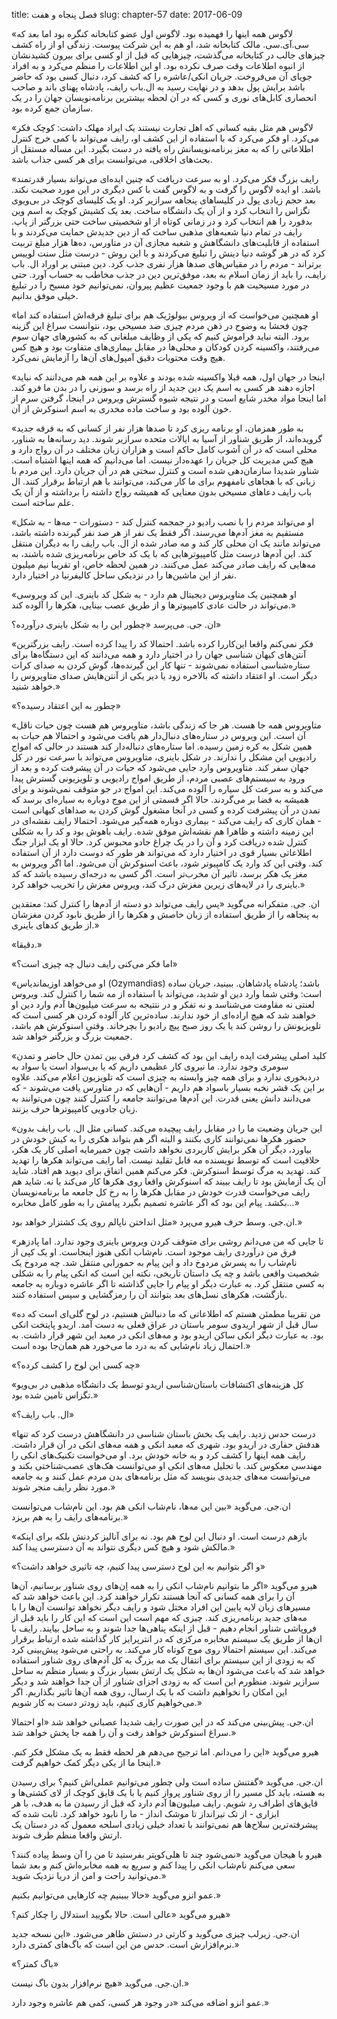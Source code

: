 title: فصل پنجاه و هفت
slug: chapter-57
date: 2017-06-09


«لاگوس همه اینها را فهمیده بود. لاگوس اول عضو کتابخانه کنگره بود اما بعد که سی.آی.سی. مالک کتابخانه شد، او هم به این شرکت پیوست. زندگی او از راه کشف چیزهای جالب در کتابخانه می‌گذشت، چیزهایی که قبل از او کسی برای بیرون کشیدنشان از انبوه اطلاعات وقت صرف نکرده بود. او این اطلاعات را منظم می‌کرد و به افراد جویای آن می‌فروخت. جریان انکی/عاشره را که کشف کرد، دنبال کسی بود که حاضر باشد برایش پول بدهد و در نهایت رسید به ال.باب رایف، پادشاه پهنای باند و صاحب انحصاری کابل‌های نوری و کسی که در آن لحظه بیشترین برنامه‌نویسان جهان را در یک سازمان جمع کرده بود. 

«لاگوس هم مثل بقیه کسانی که اهل تجارت نیستند یک ایراد مهلک داشت: کوچک فکر می‌کرد. او فکر می‌کرد که با استفاده از این کشف او، رایف می‌تواند با کمی خرج کنترل اطلاعاتی را که به مغز برنامه‌نویسانش راه یافته در دست بگیرد. این مساله مستقل از بحث‌های اخلاقی، می‌توانست برای هر کسی جذاب باشد.

«رایف بزرگ فکر می‌کرد. او به سرعت دریافت که چنین ایده‌ای می‌تواند بسیار قدرتمند باشد. او ایده لاگوس را گرفت و به لاگوس گفت با کس دیگری در این مورد صحبت نکند. بعد حجم زیادی پول در کلیساهای پنجاهه سرازیر کرد. او یک کلیسای کوچک در بی‌ویوی تگزاس را انتخاب کرد و از آن یک دانشگاه ساخت. بعد یک کشیش کوچک به اسم وین بدفورد را هم انتخاب کرد و در زمانی کوتاه از او شخصیتی ساخت حتی بزرگتر از پاپ. رایف در تمام دنیا شعبه‌های مذهبی ساخت که از دین جدیدش حمایت می‌کردند و با استفاده از قابلیت‌های دانشگاهش و شعبه مجازی آن در متاورس، ده‌ها هزار مبلغ تربیت کرد که در هر گوشه دنیا دینش را تبلیغ می‌کردند و با این روش - درست مثل سنت لوییس برتراند - مردم را در مقیاس‌های صدها هزار نفری جذب کرد. دین مبتنی بر اوراد ال. باب رایف، را باید از زمان اسلام به بعد،‌ موفق‌ترین دین در جذب مخاطب به حساب آورد. حتی در مورد مسیحیت هم با وجود جمعیت عظیم پیروان، نمی‌توانیم خود مسیح را در تبلیغ خیلی موفق بدانیم.

«او همچنین می‌خواست که از ویروس بیولوژیک هم برای تبلیغ فرقه‌اش استفاده کند اما چون فحشا به وضوح در ذهن مردم چیزی ضد مسیحی بود، نتوانست سراغ این گزینه برود. البته نباید فراموش کنیم که یکی از وظایف مبلغانی که به کشورهای جهان سوم می‌رفتند، واکسینه کردن کودکان و محلی‌ها در مقابل بیماری‌های متفاوت بود و هیچ کس هیچ وقت محتویات دقیق آمپول‌های آن‌ها را آزمایش نمی‌کرد.

«اینجا در جهان اول، همه قبلا واکسینه شده بودند و علاوه بر این همه هم می‌دانند که نباید اجازه دهند هر کسی به اسم یک دین جدید از راه برسد و سوزنی را در بدن ما فرو کند. اما اینجا مواد مخدر شایع است و در نتیجه شیوه گسترش ویروس در اینجا، گرفتن سرم از خون آلوده بود و ساخت ماده‌ مخدری به اسم اسنوکرش از آن.

«به طور همزمان، او برنامه ریزی کرد تا صدها هزار نفر از کسانی که به فرقه جدید گرویده‌اند، از طریق شناور از آسیا به ایالات متحده سرازیر شوند. دید رسانه‌ها به شناور، محلی است که در آن آشوب کامل حاکم است و هزاران زبان مختلف در آن رواج دارد و هیچ کس مدیریت کل جریان را عهده‌دار نیست. اما می‌دانیم که همه اینها اشتباه است. شناور شدیدا سازمان‌دهی شده است و کنترل سختی هم در آن جریان دارد. این مردم با زبانی که با هجاهای نامفهوم برای ما کار می‌کند، می‌توانند با هم ارتباط برقرار کنند. ال باب رایف دعاهای مسیحی بدون معنایی که همیشه رواج داشته را برداشته و از آن یک علم ساخته است.

«او می‌تواند مردم را با نصب رادیو در جمجمه کنترل کند - دستورات - مه‌ها - به شکل مستقیم به مغز آدم‌ها می‌رسند. اگر فقط یک نفر از هر صد نفر گیرنده داشته باشد، می‌تواند مانند یک ان محلی کار کند و مه صادر شده از ال. باب رایف را به دیگران منتقل کند. این آدم‌ها درست مثل کامپیوترهایی که با یک کد خاص برنامه‌ریزی شده باشند، به مه‌هایی که رایف صادر می‌کند عمل می‌کنند. در همین لحظه خاص، او تقریبا نیم میلیون نفر از این ماشین‌ها را در نزدیکی ساحل کالیفرنیا در اختیار دارد.

«او همچنین یک متاویروس دیجیتال هم دارد - به شکل کد باینری. این کد ویروسی می‌تواند در حالت عادی کامپیوترها و از طریق عصب بینایی، هکرها را آلوده کند.»

ان. جی. می‌پرسد «چطور این را به شکل باینری درآورده؟»

«فکر نمی‌کنم واقعا این‌کاررا کرده باشد. احتمالا کد را پیدا کرده است. رایف بزرگترین آنتن‌های کیهان شناسی جهان را در اختیار دارد و همه می‌دانند که این دستگاه‌ها برای ستاره‌شناسی استفاده نمی‌شوند - تنها کار این گیرنده‌ها، گوش کردن به صدای کرات دیگر است. او اعتقاد داشته که بالاخره زود یا دیر یکی از آنتن‌هایش صدای متاویروس را خواهد شنید.»

«چطور به این اعتقاد رسیده؟»

«متاویروس همه جا هست. هر جا که زندگی باشد، متاویروس هم هست چون حیات ناقل آن است. این ویروس در ستاره‌های دنبال‌دار هم یافت می‌شود و احتمالا هم حیات به همین شکل به کره زمین رسیده. اما ستاره‌های دنباله‌دار کند هستند در حالی که امواج رادیویی این مشکل را ندارند. در شکل باینری، متاویروس می‌تواند با سرعت نور در کل جهان سفر کند. متاویروس وارد جایی می‌شود که حیات در آن پیشرفت کرده و بعد از ورود به سیستم‌های عصبی مردم، از طریق امواج رادیویی و تلویزیونی گسترش پیدا می‌کند و به سرعت کل سیاره را آلوده می‌کند. این امواج در جو متوقف نمی‌شوند و برای همیشه به فضا بر می‌گردند. حالا اگر قسمتی از این موج دوباره به سیاره‌ای برسد که تمدن در آن پیشرفت کرده و کسی در آنجا مشغول گوش کردن به صداهای کیهانی است - همان کاری که رایف می‌کند - بیماری دوباره همه‌گیر می‌شود. احتمالا رایف نقشه‌ای در این زمینه داشته و ظاهرا هم نقشه‌اش موفق شده. رایف باهوش بود و کد را به شکلی کنترل شده دریافت کرد و آن را در یک چراغ جادو محبوس کرد. حالا او یک ابزار جنگ اطلاعاتی بسیار قوی در اختیار دارد که می‌تواند هر طور که دوست دارد از آن استفاده کند. وقتی این کد وارد یک کامپیوتر شود، باعث اسنوکرش آن می‌شود. اما اگر ویروس به مغز یک هکر برسد، تاثیر آن مخرب‌تر است. اگر کسی به درجه‌ای رسیده باشد که کد باینری را در لایه‌های زیرین مغزش درک کند، ویروس مغزش را تخریب خواهد کرد.»

ان. جی. متفکرانه می‌گوید «پس رایف می‌تواند دو دسته از آدم‌ها را کنترل کند: معتقدین به پنجاهه را از طریق استفاده از زبان خاصش و هکرها را از طریق نابود کردن مغزشان از طریق کدهای باینری.»

«دقیقا.»

«اما فکر می‌کنی رایف دنبال چه چیزی است؟»

«او می‌خواهد اوزیماندیاس (Ozymandias) باشد؛ پادشاه پادشاهان. ببینید، جریان ساده است: وقتی شما وارد دین او شدید، می‌تواند با استفاده از مه‌ شما را کنترل کند. ویروس لعنتی نه مقاومت می‌شناسد و نه تفکر و در نتتیجه به سرعت میلیون‌ها آدم وارد دین او خواهند شد که هیچ اراده‌ای از خود ندارند. ساده‌ترین کار آلوده کردن هر کسی است که تلویزیونش را روشن کند یا یک روز صبح پیچ رادیو را بچرخاند. وقتی اسنوکرش هم باشد، جمعیت بزرگ و بزرگتر خواهد شد.

«کلید اصلی پیشرفت ایده رایف این بود که کشف کرد فرقی بین تمدن حال حاضر و تمدن سومری وجود ندارد. ما نیروی کار عظیمی داریم که یا بی‌سواد است یا سواد به دردبخوری ندارد و برای همه چیز وابسته به چیزی است که تلویزیون اعلام می‌کند. علاوه بر این یک قشر نخبه بسیار باسواد هم داریم - آن‌هایی که در متاورس یافت می‌شوند - که می‌دانند دانش یعنی قدرت. این آدم‌ها می‌توانند جامعه را کنترل کنند چون می‌توانند به زبان جادویی کامپیوترها حرف بزنند.

«این جریان وضعیت ما را در مقابل رایف پیچیده می‌کند. کسانی مثل ال. باب رایف بدون حضور هکرها نمی‌توانند کاری بکنند و البته اگر هم بتواند هکری را به کیش خودش در بیاورد، دیگر آن هکر برایش کاربردی نخواهد داشت چون خمیرمایه اصلی کار یک هکر، خلاقیت است که توسط نویسنده مه قابل تقلید نیست. اما رایف می‌تواند هکرها را تهدید کند. تهدید به مرگ توسط اسنوکرش. فکر می‌کنم همین اتفاق برای دیوید هم افتاد. شاید آن یک آزمایش بود تا رایف ببیند که اسنوکرش واقعا روی هکرها کار می‌کند یا نه. شاید هم رایف می‌خواست قدرت خودش در مقابل هکرها را به رخ کل جامعه ما برنامه‌نویسان بکشد. پیام این بود که اگر عاشره تصمیم بگیرد پیامش را به طور کامل مخابره...»

ان.جی. وسط حرف هیرو می‌پرد «مثل انداختن ناپالم روی یک کشتزار خواهد بود.»

«تا جایی که من می‌دانم روشی برای متوقف کردن ویروس باینری وجود ندارد. اما پادزهر فرق من درآوردی رایف موجود است. نام‌شاب انکی هنوز اینجاست. او یک کپی از نام‌شاب را به پسرش مردوخ داد و این پیام به حمورابی منتقل شد. چه مردوخ یک شخصیت واقعی باشد و چه یک داستان تاریخی، نکته این است که انکی پیام را به شکلی به کسی منتقل کرد. به عبارت دیگر او پیام را جایی گذاشته تا اگر عاشره دوباره به جامعه بازگشت، هکرهای نسل‌های بعد بتوانند آن را رمزگشایی و سپس استفاده کنند. 

«من تقریبا مطمئن هستم که اطلاعاتی که ما دنبالش هستیم، در لوح گلی‌ای است که ده سال قبل از شهر اریدوی سومر باستان در عراق فعلی به دست آمد. اریدو پایتخت انکی بود. به عبارت دیگر انکی ساکن اریدو بود و مه‌های انکی در معبد این شهر قرار داشت. به احتمال زیاد نام‌شابی که به درد ما می‌خورد هم همان‌جا بوده است.»

«چه کسی این لوح را کشف کرده؟»

«کل هزینه‌های اکتشافات باستان‌شناسی اریدو توسط یک دانشگاه مذهبی در بی‌ویو تگزاس تامین شده بود.»

«ال. باب رایف؟»

«درست حدس زدید. رایف یک بخش باستان شناسی در دانشگاهش درست کرد که تنها هدفش حفاری در اریدو بود. شهری که معبد انکی و همه مه‌های انکی در آن قرار داشت. رایف همه اینها را کشف کرد و به خانه خودش برد. او می‌خواست تکنیک‌های انکی را مهندسی معکوس کند. با تحلیل مه‌های انکی او می‌توانست هک‌های عصب‌شناختی بکند و می‌توانست مه‌های جدیدی بنویسد که مثل برنامه‌های بدن مردم عمل کنند و به جامعه مورد نظر رایف منجر شوند.»

ان.جی. می‌گوید «بین این مه‌ها، نام‌شاب انکی هم بود. این نام‌شاب می‌توانست برنامه‌های رایف را به هم بریزد.»

«بازهم درست است. او دنبال این لوح هم بود. نه برای آنالیز کردنش بلکه برای اینکه مالکش شود و هیچ کس دیگری نتواند به آن دسترسی پیدا کند.»

«و اگر بتوانیم به این لوح دسترسی پیدا کنیم، چه تاثیری خواهد داشت؟»

هیرو می‌گوید «اگر ما بتوانیم نام‌شاب انکی را به همه اِن‌های روی شناور برسانیم، آن‌ها آن را برای همه کسانی که آنجا هستند تکرار خواهند کرد. این باعث خواهد شد که مسیرهای زبان لایه پایین این افراد مختل شود و رایف دیگر نخواهد توانست آن‌ها را با مه‌های جدید برنامه‌ریزی کند. چیزی که مهم است این است که این کار را باید قبل از فروپاشی شناور انجام دهیم - قبل از اینکه پناهی‌ها جدا شوند و به ساحل بیایند. رایف با ان‌ها از طریق یک سیستم مخابره مرکزی که در انترپرایز کار گذاشته شده ارتباط برقرار می‌کند. این سیستم احتمالا روی موج کوتاه کار می‌کند. به راحتی می‌شود پیش‌بینی کرد که به زودی از این سیستم برای انتقال یک مه بزرگ به کل آدم‌های روی شناور استفاده خواهد شد که باعث می‌شود آن‌ها به شکل یک ارتش بسیار بزرگ و بسیار منظم به ساحل سرازیر شوند. منظورم این است که به زودی اجزای شناور از آن‌ جدا خواهند شد و دیگر این امکان را نخواهیم داشت که با یک ارسال، روی همه آن‌ها تاثیر بگذاریم. اگر می‌خواهیم کاری کنیم، باید زودتر دست به کار شویم.»

ان.جی. پیش‌بینی می‌کند که در این صورت رایف شدیدا عصبانی خواهد شد «او احتمالا سراغ اسنوکرش خواهد رفت و آن را همه جا پخش خواهد شد.»

هیرو می‌گوید «این را می‌دانم. اما ترجیح می‌دهم هر لحظه فقط به یک مشکل فکر کنم. اینجا ما از یکی دیگر کمک خواهیم گرفت.»

ان.جی. می‌گوید «گفتنش ساده است ولی چطور می‌توانیم عملی‌اش کنیم؟ برای رسیدن به هسته، باید کل مسیر را از روی شناور پرواز کنیم یا با یک قایق کوچک از لای کشتی‌ها و قایق‌های اطراف رد شویم. رایف میلیون‌ها آدم دارد که قبل از رسیدن ما به هدف، با هر ابزاری - از تک تیرانداز تا موشک انداز - ما را نابود خواهد کرد. ثابت شده که پیشرفته‌ترین سلاح‌ها هم نمی‌توانند با تعداد خیلی زیادی اسلحه معمول که در دستان یک ارتش واقعا منظم طرف شوند.

هیرو با هیجان می‌گوید «نمی‌شود چند تا هلی‌کوپتر بفرستید تا من را آن وسط پیاده کنند؟ سعی می‌کنم نام‌شاب انکی را پیدا کنم و سریع به همه مخابره‌اش کنم و بعد شما می‌توانید راحت و امن از دریا نزدیک شوید.»

عمو انزو می‌گوید «حالا ببینیم چه کارهایی می‌توانیم بکنیم.»

هیرو می‌گوید‌ «عالی است. حالا بگویید استدلال را چکار کنم؟»

ان.جی. زیرلب چیزی می‌گوید و کارتی در دستش ظاهر می‌شود. «این نسخه جدید نرم‌افزارش است. حدس من این است که باگ‌های کمتری دارد.»

«باگ کمتر؟»

ان.جی. می‌گوید «هیچ نرم‌افزار بدون باگ نیست.»

عمو انزو اضافه می‌کند «در وجود هر کسی، کمی هم عاشره وجود دارد.»

